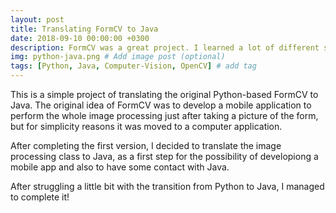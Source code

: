 ```yaml
---
layout: post
title: Translating FormCV to Java
date: 2018-09-10 00:00:00 +0300
description: FormCV was a great project. I learned a lot of different stuff with it. Now it was time to practice some Java. # Add post description (optional)
img: python-java.png # Add image post (optional)
tags: [Python, Java, Computer-Vision, OpenCV] # add tag
---
```

This is a simple project of translating the original Python-based FormCV to Java. The original idea of FormCV was to develop a mobile application to perform the whole image processing just after taking a picture of the form, but for simplicity reasons it was moved to a computer application.

After completing the first version, I decided to translate the image processing class to Java, as a first step for the possibility of developiong a mobile app and also to have some contact with Java.

After struggling a little bit with the transition from Python to Java, I managed to complete it!
